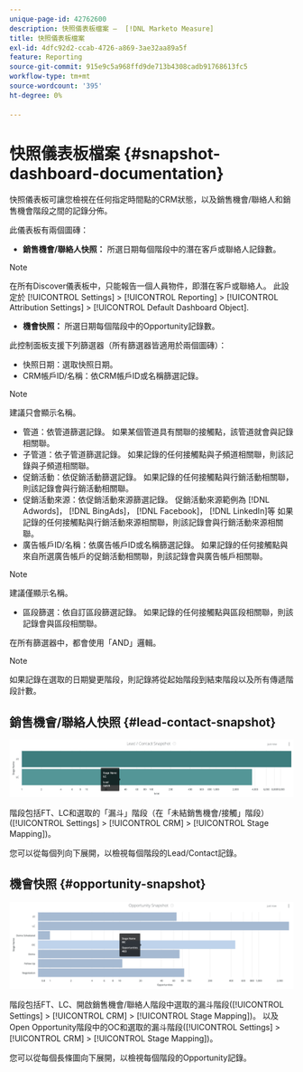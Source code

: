 ```yaml
---
unique-page-id: 42762600
description: 快照儀表板檔案 —  [!DNL Marketo Measure]
title: 快照儀表板檔案
exl-id: 4dfc92d2-ccab-4726-a869-3ae32aa89a5f
feature: Reporting
source-git-commit: 915e9c5a968ffd9de713b4308cadb91768613fc5
workflow-type: tm+mt
source-wordcount: '395'
ht-degree: 0%

---
```


# 快照儀表板檔案 {#snapshot-dashboard-documentation}

快照儀表板可讓您檢視在任何指定時間點的CRM狀態，以及銷售機會/聯絡人和銷售機會階段之間的記錄分佈。

此儀表板有兩個圖磚：

* **銷售機會/聯絡人快照：** 所選日期每個階段中的潛在客戶或聯絡人記錄數。

>[!NOTE]
>
>在所有Discover儀表板中，只能報告一個人員物件，即潛在客戶或聯絡人。 此設定於 [!UICONTROL Settings] > [!UICONTROL Reporting] > [!UICONTROL Attribution Settings] > [!UICONTROL Default Dashboard Object].

* **機會快照：** 所選日期每個階段中的Opportunity記錄數。

此控制面板支援下列篩選器（所有篩選器皆適用於兩個圖磚）：

* 快照日期：選取快照日期。
* CRM帳戶ID/名稱：依CRM帳戶ID或名稱篩選記錄。

>[!NOTE]
>
>建議只會顯示名稱。

* 管道：依管道篩選記錄。 如果某個管道具有關聯的接觸點，該管道就會與記錄相關聯。
* 子管道：依子管道篩選記錄。 如果記錄的任何接觸點與子頻道相關聯，則該記錄與子頻道相關聯。
* 促銷活動：依促銷活動篩選記錄。 如果記錄的任何接觸點與行銷活動相關聯，則該記錄會與行銷活動相關聯。
* 促銷活動來源：依促銷活動來源篩選記錄。 促銷活動來源範例為 [!DNL Adwords]， [!DNL BingAds]， [!DNL Facebook]， [!DNL LinkedIn]等 如果記錄的任何接觸點與行銷活動來源相關聯，則該記錄會與行銷活動來源相關聯。
* 廣告帳戶ID/名稱：依廣告帳戶ID或名稱篩選記錄。 如果記錄的任何接觸點與來自所選廣告帳戶的促銷活動相關聯，則該記錄會與廣告帳戶相關聯。

>[!NOTE]
>
>建議僅顯示名稱。

* 區段篩選：依自訂區段篩選記錄。 如果記錄的任何接觸點與區段相關聯，則該記錄會與區段相關聯。

在所有篩選器中，都會使用「AND」邏輯。

>[!NOTE]
>
>如果記錄在選取的日期變更階段，則記錄將從起始階段到結束階段以及所有傳遞階段計數。

## 銷售機會/聯絡人快照 {#lead-contact-snapshot}

![](assets/one.png)

階段包括FT、LC和選取的「漏斗」階段（在「未結銷售機會/接觸」階段） ([!UICONTROL Settings] > [!UICONTROL CRM] > [!UICONTROL Stage Mapping])。

您可以從每個列向下展開，以檢視每個階段的Lead/Contact記錄。

## 機會快照 {#opportunity-snapshot}

![](assets/two.png)

階段包括FT、LC、開啟銷售機會/聯絡人階段中選取的漏斗階段([!UICONTROL Settings] > [!UICONTROL CRM] > [!UICONTROL Stage Mapping])。 以及Open Opportunity階段中的OC和選取的漏斗階段([!UICONTROL Settings] > [!UICONTROL CRM] > [!UICONTROL Stage Mapping])。

您可以從每個長條圖向下展開，以檢視每個階段的Opportunity記錄。

